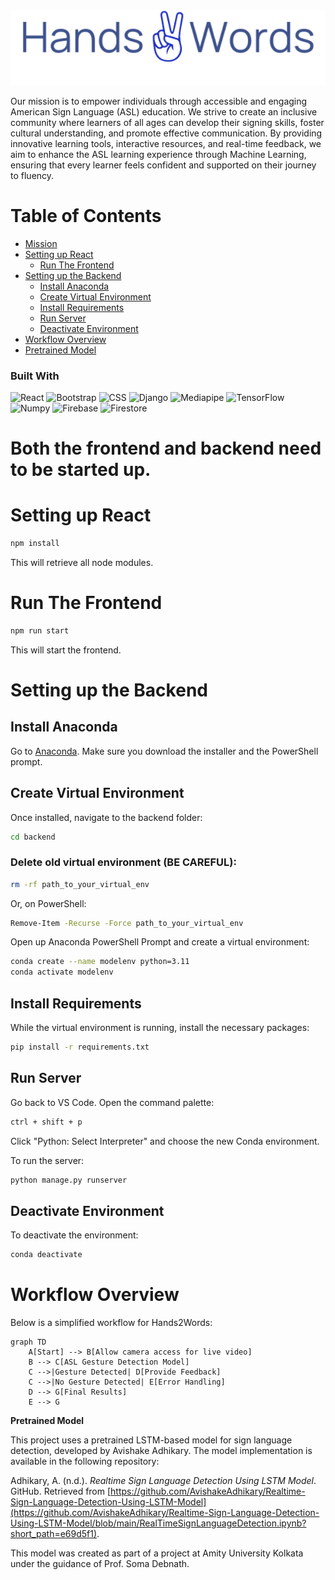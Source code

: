 <div style="text-align: right;">
  <img src="frontend/public/logo.png" alt="logo">
</div>


Our mission is to empower individuals through accessible and engaging American Sign Language (ASL) education. We strive to create an inclusive community where learners of all ages can develop their signing skills, foster cultural understanding, and promote effective communication. By providing innovative learning tools, interactive resources, and real-time feedback, we aim to enhance the ASL learning experience through Machine Learning, ensuring that every learner feels confident and supported on their journey to fluency.

# Table of Contents
- [Mission](#hands2words)
- [Setting up React](#setting-up-react)
  - [Run The Frontend](#run-the-frontend)
- [Setting up the Backend](#setting-up-the-backend)
  - [Install Anaconda](#install-anaconda)
  - [Create Virtual Environment](#create-virtual-environment)
  - [Install Requirements](#install-requirements)
  - [Run Server](#run-server)
  - [Deactivate Environment](#deactivate-environment)
- [Workflow Overview](#workflow-overview)
- [Pretrained Model](#pretrained-model)

### Built With
![React](https://img.shields.io/badge/React-61DAFB?style=for-the-badge&logo=react&logoColor=black)
![Bootstrap](https://img.shields.io/badge/Bootstrap-563D7C?style=for-the-badge&logo=bootstrap&logoColor=white)
![CSS](https://img.shields.io/badge/CSS-1572B6?style=for-the-badge&logo=css3&logoColor=white)
![Django](https://img.shields.io/badge/Django-092E20?style=for-the-badge&logo=django&logoColor=green)
![Mediapipe](https://img.shields.io/badge/Mediapipe-FF3C00?style=for-the-badge&logo=google&logoColor=white)
![TensorFlow](https://img.shields.io/badge/TensorFlow-FF6F00?style=for-the-badge&logo=tensorflow&logoColor=white)
![Numpy](https://img.shields.io/badge/Numpy-013243?style=for-the-badge&logo=numpy&logoColor=white)
![Firebase](https://img.shields.io/badge/Firebase-FFCA28?style=for-the-badge&logo=firebase&logoColor=black)
![Firestore](https://img.shields.io/badge/Firestore-FFCA28?style=for-the-badge&logo=firebase&logoColor=black)



# Both the frontend and backend need to be started up. 

# Setting up React 
```bash
npm install
```
This will retrieve all node modules. 

# Run The Frontend 
```bash
npm run start
```
This will start the frontend.

# Setting up the Backend 

## Install Anaconda
Go to [Anaconda](https://www.anaconda.com/download). 
Make sure you download the installer and the PowerShell prompt. 

## Create Virtual Environment
Once installed, navigate to the backend folder:
```bash
cd backend
```

### Delete old virtual environment (BE CAREFUL):
```bash
rm -rf path_to_your_virtual_env
```
Or, on PowerShell:
```bash
Remove-Item -Recurse -Force path_to_your_virtual_env
```

Open up Anaconda PowerShell Prompt and create a virtual environment:
```bash
conda create --name modelenv python=3.11
conda activate modelenv
```

## Install Requirements
While the virtual environment is running, install the necessary packages:
```bash
pip install -r requirements.txt
```

## Run Server
Go back to VS Code. Open the command palette:
```bash
ctrl + shift + p
```
Click "Python: Select Interpreter" and choose the new Conda environment.

To run the server:
```bash
python manage.py runserver
```

## Deactivate Environment
To deactivate the environment:
```bash
conda deactivate
```

# Workflow Overview
Below is a simplified workflow for Hands2Words:

```mermaid
graph TD
    A[Start] --> B[Allow camera access for live video]
    B --> C[ASL Gesture Detection Model]
    C -->|Gesture Detected| D[Provide Feedback]
    C -->|No Gesture Detected| E[Error Handling]
    D --> G[Final Results]
    E --> G
```

**Pretrained Model**

This project uses a pretrained LSTM-based model for sign language detection, developed by Avishake Adhikary. The model implementation is available in the following repository:

Adhikary, A. (n.d.). *Realtime Sign Language Detection Using LSTM Model*. GitHub. Retrieved from [https://github.com/AvishakeAdhikary/Realtime-Sign-Language-Detection-Using-LSTM-Model](https://github.com/AvishakeAdhikary/Realtime-Sign-Language-Detection-Using-LSTM-Model/blob/main/RealTimeSignLanguageDetection.ipynb?short_path=e69d5f1).

This model was created as part of a project at Amity University Kolkata under the guidance of Prof. Soma Debnath.
